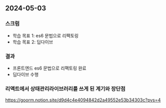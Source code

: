 ## 2024-05-03

### 스크럼
- 학습 목표 1: es6 문법으로 리팩토링
- 학습 목표 2: 딥다이브

### 결과
- 프론트엔드 es6 문법으로 리팩토링 완료
- 딥다이브 수행

### 리액트에서 상태관리라이브러리를 쓰게 된 계기와 장단점
https://goorm.notion.site/d9d4c4e4094842d2a49552e53b34303c?pvs=4